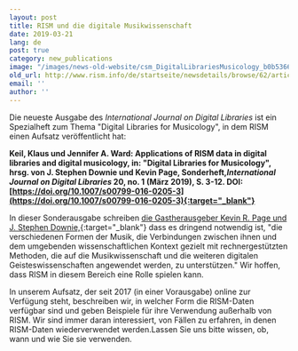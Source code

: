 ```yaml
---
layout: post
title: RISM und die digitale Musikwissenschaft
date: 2019-03-21
lang: de
post: true
category: new_publications
image: "/images/news-old-website/csm_DigitalLibrariesMusicology_b0b53661e2.jpg"
old_url: http://www.rism.info/de/startseite/newsdetails/browse/62/article/64/rism-and-digital-musicology.html
email: ''
author: ''
---
```



Die neueste Ausgabe des _International Journal on Digital Libraries_ ist ein Spezialheft zum Thema "Digital Libraries for Musicology", in dem RISM einen Aufsatz veröffentlicht hat:

**Keil, Klaus und Jennifer A. Ward: Applications of RISM data in digital libraries and digital musicology, in: "Digital Libraries for Musicology", hrsg. von J. Stephen Downie und Kevin Page, Sonderheft, _​International Journal on Digital Libraries_ 20, no. 1 (März 2019), S. 3-12. DOI: [https://doi.org/10.1007/s00799-016-0205-3](https://doi.org/10.1007/s00799-016-0205-3){:target="_blank"}**

In dieser Sonderausgabe schreiben [die Gastherausgeber Kevin R. Page und J. Stephen Downie,](https://doi.org/10.1007/s00799-019-00268-1){:target="_blank"} dass es dringend notwendig ist, "die verschiedenen Formen der Musik, die Verbindungen zwischen ihnen und dem umgebenden wissenschaftlichen Kontext gezielt mit rechnergestützten Methoden, die auf die Musikwissenschaft und die weiteren digitalen Geisteswissenschaften angewendet werden, zu unterstützen." Wir hoffen, dass RISM in diesem Bereich eine Rolle spielen kann.

In unserem Aufsatz, der seit 2017 (in einer Vorausgabe) online zur Verfügung steht, beschreiben wir, in welcher Form die RISM-Daten verfügbar sind und geben Beispiele für ihre Verwendung außerhalb von RISM. Wir sind immer daran interessiert, von Fällen zu erfahren, in denen RISM-Daten wiederverwendet werden.Lassen Sie uns bitte wissen, ob, wann und wie Sie sie verwenden.



<script type="text/javascript">var switchTo5x=true;</script><script type="text/javascript" src="http://w.sharethis.com/button/buttons.js"></script><script type="text/javascript">stLight.options({publisher: "9b601438-1ce1-49d8-bfd7-9cff5df54c17", doNotHash: false, doNotCopy: false, hashAddressBar: false});</script>